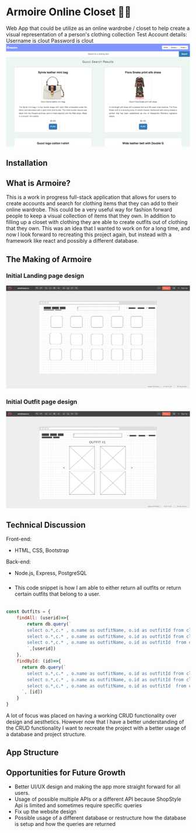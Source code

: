# Armoire Online Closet 💃🏾
Web App that could be utilize as an online wardrobe / closet to help create a visual representation of a person's clothing collection
Test Account details: 
Username is clout
Password is clout
![armoire image](./public/splashimage.png)


## Installation 


## What is Armoire?

This is a work in progress full-stack application that allows for users to create accounts and search for clothing items that they can add to their online wardrobe. This could be a very useful way for fashion forward people to keep a visual collection of items that they own. In addition to filling up a closet with clothing they are able to create outfits out of clothing that they own. This was an idea that I wanted to work on for a long time, and now I look forward to recreating this project again, but instead with a framework like react and possibly a different database.


## The Making of Armoire
### Initial Landing page design
![landing page](/landingpage.png)

### Initial Outfit page design
![outfit image](/outfitpage.png)

## Technical Discussion

Front-end:
- HTML, CSS, Bootstrap

Back-end:
- Node.js, Express, PostgreSQL

###
- This code snippet is how I am able to either return all outfits or return certain outfits that belong to a user.

```javascript

const Outfits = {
    findAll: (userid)=>{
        return db.query(`
        select o.*,c.* , o.name as outfitName, o.id as outfitId from clothes c inner join outfits o on c.id = o.top_id WHERE o.userid = $1 union all
        select o.*,c.* , o.name as outfitName, o.id as outfitId from clothes c inner join outfits o on c.id = o.bottom_id WHERE o.userid = $1 union all
        select o.*,c.* , o.name as outfitName, o.id as outfitId  from clothes c inner join outfits o on c.id = o.shoe_id WHERE o.userid = $1
        `,[userid])
    },
    findById: (id)=>{
      return db.query(`
        select o.*,c.* , o.name as outfitName, o.id as outfitId from clothes c inner join outfits o on c.id = o.top_id WHERE o.id = $1 union all
        select o.*,c.* , o.name as outfitName, o.id as outfitId from clothes c inner join outfits o on c.id = o.bottom_id WHERE o.id = $1 union all
        select o.*,c.* , o.name as outfitName, o.id as outfitId  from clothes c inner join outfits o on c.id = o.shoe_id WHERE o.id = $1
      `, [id])
    }
}

```

A lot of focus was placed on having a working CRUD functionality over design and aesthetics. However now that I have a better understanding of the CRUD functionality I want to recreate the project with a better usage of a database and project structure. 

## App Structure


## Opportunities for Future Growth 
- Better UI/UX design and making the app more straight forward for all users.
- Usage of possible multiple APIs or a different API because ShopStyle Api is limited and sometimes require specific queries
- Fix up the website design
- Possible usage of a different database or restructure how the database is setup and how the queries are returned
